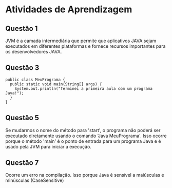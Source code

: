 # Atividades de Aprendizagem 

## Questão 1
JVM é a camada intermediária que permite que aplicativos JAVA sejam executados em diferentes plataformas e fornece recursos importantes para os desenvolvedores JAVA. 

## Questão 3 

    public class MeuPrograma {
      public static void main(String[] args) {
        System.out.println("Terminei a primeira aula com um programa Java!");
      }
    }

## Questão 5 

Se mudarmos o nome do método para 'start', o programa não poderá ser executado diretamente usando o comando 'Java MeuPrograma'. Isso ocorre porque o método 'main' é o ponto de entrada para um programa Java e é usado pela JVM para iniciar a execução.

## Questão 7 

Ocorre um erro na compilação. Isso porque Java é sensível a maiúsculas e minúsculas (CaseSensitive)
